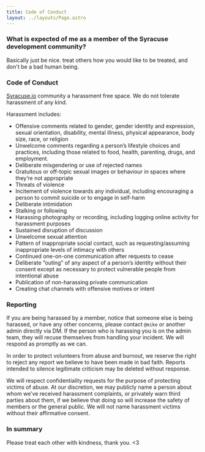 ```yaml
---
title: Code of Conduct
layout: ../layouts/Page.astro
---
```


### What is expected of me as a member of the Syracuse development community?

Basically just be nice. treat others how you would like to be treated,
and don't be a bad human being.

### Code of Conduct

[Syracuse.io](http://syracuse.io) community a harassment free space. We do not tolerate
harassment of any kind.

Harassment includes:

- Offensive comments related to gender, gender identity and expression, sexual orientation, disability, mental illness, physical appearance, body size, race, or religion
- Unwelcome comments regarding a person’s lifestyle choices and practices, including those related to food, health, parenting, drugs, and employment.
- Deliberate misgendering or use of rejected names
- Gratuitous or off-topic sexual images or behaviour in spaces where they’re not appropriate
- Threats of violence
- Incitement of violence towards any individual, including encouraging a person to commit suicide or to engage in self-harm
- Deliberate intimidation
- Stalking or following
- Harassing photography or recording, including logging online activity for harassment purposes
- Sustained disruption of discussion
- Unwelcome sexual attention
- Pattern of inappropriate social contact, such as requesting/assuming inappropriate levels of intimacy with others
- Continued one-on-one communication after requests to cease
- Deliberate “outing” of any aspect of a person’s identity without their consent except as necessary to protect vulnerable people from intentional abuse
- Publication of non-harassing private communication
- Creating chat channels with offensive motives or intent

### Reporting

If you are being harassed by a member, notice that someone else is
being harassed, or have any other concerns, please contact `@mike` or another admin directly via DM. If the person who is harassing you is on the admin team, they will recuse themselves from handling your
incident. We will respond as promptly as we can.

In order to protect volunteers from abuse and burnout, we reserve 
the right to reject any report we believe to have been made in bad 
faith. Reports intended to silence legitimate criticism may be 
deleted without response.

We will respect confidentiality requests for the purpose of 
protecting victims of abuse. At our discretion, we may publicly
name a person about whom we’ve received harassment complaints, or
privately warn third parties about them, if we believe that doing 
so will increase the safety of members or the general public. We 
will not name harassment victims without their affirmative consent.
 
### In summary

Please treat each other with kindness, thank you. <3
